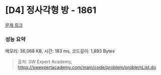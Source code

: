 # [D4] 정사각형 방 - 1861 

[문제 링크](https://swexpertacademy.com/main/code/problem/problemDetail.do?contestProbId=AV5LtJYKDzsDFAXc) 

### 성능 요약

메모리: 36,068 KB, 시간: 183 ms, 코드길이: 1,893 Bytes



> 출처: SW Expert Academy, https://swexpertacademy.com/main/code/problem/problemList.do